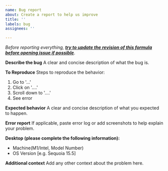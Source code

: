 ```yaml
---
name: Bug report
about: Create a report to help us improve
title: ''
labels: bug
assignees: ''

---
```


*Before reporting everything, [**try to update the revision of this formula before opening issue if possible**](/CONTRIBUTING.md)*.


**Describe the bug**
A clear and concise description of what the bug is.

**To Reproduce**
Steps to reproduce the behavior:
1. Go to '...'
2. Click on '....'
3. Scroll down to '....'
4. See error

**Expected behavior**
A clear and concise description of what you expected to happen.

**Error report**
If applicable, paste error log or add screenshots to help explain your problem.

**Desktop (please complete the following information):**
- Machine(M1/Intel, Model Number)
 - OS Version [e.g. Sequoia 15.5]

**Additional context**
Add any other context about the problem here.
